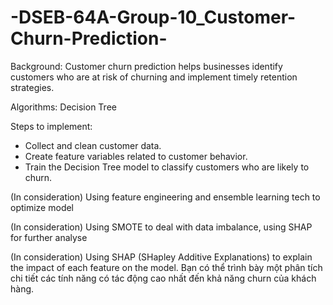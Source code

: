 # -DSEB-64A-Group-10_Customer-Churn-Prediction-
 Background: Customer churn prediction helps businesses identify customers who are at risk of churning and implement timely retention strategies.
 
 Algorithms: Decision Tree

 Steps to implement:
 - Collect and clean customer data.
 - Create feature variables related to customer behavior.
 - Train the Decision Tree model to classify customers who are likely to churn.

 (In consideration) Using feature engineering and ensemble learning tech to optimize model

 
 (In consideration) Using SMOTE to deal with data imbalance, using SHAP for further analyse

 (In consideration) Using SHAP (SHapley Additive Explanations) to explain the impact of each feature on the model. Bạn có thể trình bày một phân tích chi tiết các tính năng có tác động cao nhất đến khả năng churn của khách hàng.
 

